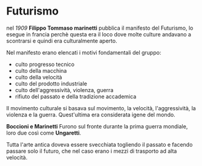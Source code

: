 # Futurismo

nel *1909* **Filippo Tommaso marinetti** pubblica il manifesto del Futurismo, lo esegue in francia perchè questa era il loco dove molte culture andavano a scontrarsi e quindi era culturalmente aperto.

Nel manifesto erano elencati i motivi fondamentali del gruppo:
- culto progresso tecnico
- culto della macchina
- culto della velocità
- culto del prodotto industriale
- culto dell'aggressività, violenza, guerra
- rifiuto del passato e della tradizione accademica 

Il movimento culturale si basava sul movimento, la velocità, l'aggressività, la violenza e la guerra. Quest'ultima era considerata igene del mondo.

**Boccioni e Marinetti** Furono sul fronte durante la prima guerra mondiale, loro due così come **Ungaretti**.

Tutta l'arte antica doveva essere svecchiata togliendo il passato e facendo passare solo il futuro, che nel caso erano i mezzi di trasporto ad alta velocità.

<!--stackedit_data:
eyJoaXN0b3J5IjpbLTU4MTg5NTI2NCw4MzM3MTM5NiwxMTU2Nz
cwMTYxLC0xNjE0NDc3MjkxLDE4ODI4Njg0MzksMTA2MjI5OTQ2
MV19
-->